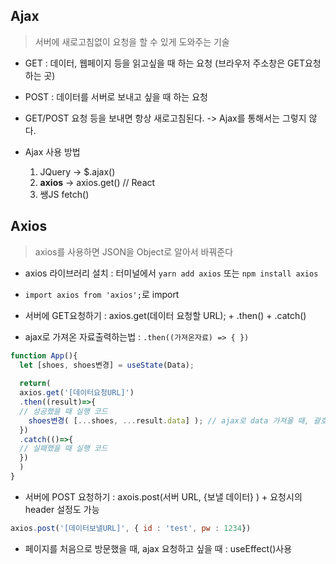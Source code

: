 ## Ajax
> 서버에 새로고침없이 요청을 할 수 있게 도와주는 기술

- GET : 데이터, 웹페이지 등을 읽고싶을 때 하는 요청 (브라우저 주소창은 GET요청 하는 곳)
- POST : 데이터를 서버로 보내고 싶을 때 하는 요청
- GET/POST 요청 등을 보내면 항상 새로고침된다. -> Ajax를 통해서는 그렇지 않다.

- Ajax 사용 방법
  1. JQuery -> $.ajax()
  2. **axios** -> axios.get() // React
  3. 쌩JS fetch()

## Axios
> axios를 사용하면 JSON을 Object로 알아서 바꿔준다
- axios 라이브러리 설치 : 터미널에서 ```yarn add axios``` 또는 ```npm install axios```
- ```import axios from 'axios';```로 import

- 서버에 GET요청하기 : axios.get(데이터 요청할 URL); + .then() + .catch()
- ajax로 가져온 자료출력하는법 : ```.then((가져온자료) => { })```
```jsx
function App(){
  let [shoes, shoes변경] = useState(Data);
  
  return(
  axios.get('[데이터요청URL]')
  .then((result)=>{
  // 성공했을 때 실행 코드
    shoes변경( [...shoes, ...result.data] ); // ajax로 data 가져올 때, 괄호 벗기고 다시 씌워주기 . 한번에 처리 ???
  })
  .catch(()=>{
  // 실패했을 때 실행 코드            
  })
  )
}
```

- 서버에 POST 요청하기 : axois.post(서버 URL, {보낼 데이터} ) + 요청시의 header 설정도 가능 
```jsx
axios.post('[데이터보낼URL]', { id : 'test', pw : 1234})
```
- 페이지를 처음으로 방문했을 때, ajax 요청하고 싶을 때 : useEffect()사용 
